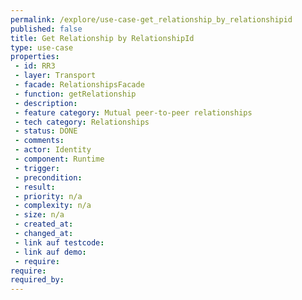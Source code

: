 ```yaml
---
permalink: /explore/use-case-get_relationship_by_relationshipid
published: false
title: Get Relationship by RelationshipId
type: use-case
properties:
 - id: RR3
 - layer: Transport
 - facade: RelationshipsFacade
 - function: getRelationship
 - description: 
 - feature category: Mutual peer-to-peer relationships
 - tech category: Relationships
 - status: DONE
 - comments: 
 - actor: Identity
 - component: Runtime
 - trigger: 
 - precondition: 
 - result: 
 - priority: n/a
 - complexity: n/a
 - size: n/a
 - created_at: 
 - changed_at: 
 - link auf testcode: 
 - link auf demo: 
 - require: 
require:
required_by:
---
```

